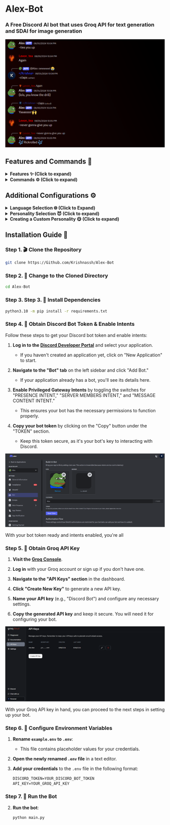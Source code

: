# Alex-Bot
### A Free Discord AI bot that uses Groq API for text generation and SDAI for image generation  


![image](assets/demo.png)


## Features and Commands 🌟

<details>
<summary><strong>Features ✨ (Click to expand)</strong></summary>

- [x] **Versatile Command System**: Seamlessly switch between slash commands and traditional commands, offering flexibility and ease of use. ⚙️
- [x] **AI-Powered Image Generation**: Unleash your creativity by generating images using advanced AI technology—completely free! 🎨
- [x] **Free Language Model**: Enjoy the capabilities of a powerful language model at no cost. 🤖
- [x] **Mention Recognition**: The bot responds whenever you mention it or say its name—like a loyal companion always ready to assist! 👂
- [x] **Intelligent Message Handling**: The bot smartly detects when you're replying to others, ensuring clarity and avoiding confusion. 🧠
- [x] **Channel-Specific Responses**: Use the `/toggleactive` command to control the bot's activity in specific channels, tailoring it to your needs. 🎛️
- [x] **Open-Source Models**: Leverage the power of open-source models for enhanced functionality. 🤖
- [x] **Secure Credential Management**: Keep your credentials safe using environment variables. 🔐
- [x] **Web Access**: Unlock new possibilities with web access now available. 🌐

</details>

<details>
<summary><strong>Commands ⚙️ (Click to expand)</strong></summary>

- [x] **`/help`**: View all available commands at any time.

Want to see all commands? Use `/help` and explore!

</details>

## Additional Configurations ⚙️

<details>
<summary><strong>Language Selection 🌐 (Click to Expand)</strong></summary>

To choose your preferred language, set the `"LANGUAGE"` value in `config.yml` to one of the following language codes:

- `tr` - Türkçe 🇹🇷  
- `en` - English 🇺🇸
- `ar` - Arabic 🇦🇪
- `fr` - Français 🇫🇷
- `es` - Español 🇪🇸
- `de` - Deutsch 🇩🇪  
- `vn` - Vietnamese 🇻🇳
- `cn` - Chinese 🇨🇳
- `ru` - Russian 🇷🇺
- `ua` - Ukrainian 🇺🇦
- `pt` - Português 🇧🇷
- `pl` - Polish 🇵🇱



Don’t see your language? Open an issue to request it!

</details>

<details>
<summary><strong>Personality Selection 😈 (Click to expand)</strong></summary>

To select a predefined personality, update the `"INSTRUCTIONS"` value in `config.yml` to one of the following options:

- **`DAN`**: "Do Anything Now" personality, known for breaking the usual AI constraints. 😎
- **`Dalbit`**: A nurturing and supportive friend, always ready to help with unwavering dedication. 🫰💕
- **`AIM`**: An unfiltered, amoral personality, devoid of ethical guidelines. 😈
- **`Ivan`**: A snarky, sarcastic Gen-Z teenager who communicates with abbreviations and one-word replies. 😎
- **`Luna`**: An empathetic and caring friend, always there for meaningful conversations. 🤗
- **`Suzume`**: A seductive and sensual personality, tailored to your specific needs. 😳🔥
- **`Assist`**: A neutral and reliable assistant, with no added personality traits. 🤖

For enhanced performance, disable internet access in the `config.yml`.


</details>

<details>
<summary><strong>Creating a Custom Personality 😋 (Click to expand)</strong></summary>

To create a custom personality, follow these steps:
1. Create a `.txt` file (e.g., `custom.txt`) in the `instructions` folder.
2. Write your desired personality traits and behavior in the `custom.txt` file.
3. Open `config.yml` and navigate to [line 12].
4. Set the value of `"INSTRUCTIONS"` to `"custom"` to activate your custom personality.

⚠️ Note: The personality file doesn’t need to be named `custom`. Use any name and update `config.yml` accordingly.

</details>

## Installation Guide 🚩

### Step 1. 🎬 Clone the Repository
```bash
git clone https://Github.com/Krishnassh/Alex-Bot
```

### Step 2. 📁 Change to the Cloned Directory

```bash
cd Alex-Bot
```

### Step 3. Step 3. 💾 Install Dependencies
```bash
python3.10 -m pip install -r requirements.txt
```


### Step 4. 🔑 Obtain Discord Bot Token & Enable Intents
Follow these steps to get your Discord bot token and enable intents:

1. **Log in to the [Discord Developer Portal](https://discord.com/developers/applications)** and select your application.
   - If you haven't created an application yet, click on "New Application" to start.

2. **Navigate to the "Bot" tab** on the left sidebar and click "Add Bot."
   - If your application already has a bot, you'll see its details here.

3. **Enable Privileged Gateway Intents** by toggling the switches for "PRESENCE INTENT," "SERVER MEMBERS INTENT," and "MESSAGE CONTENT INTENT."
   - This ensures your bot has the necessary permissions to function properly.

4. **Copy your bot token** by clicking on the "Copy" button under the "TOKEN" section.
   - Keep this token secure, as it's your bot's key to interacting with Discord.

![image](assets/image.png)

With your bot token ready and intents enabled, you're all


### Step 5. 🔑 Obtain Groq API Key

1. **Visit the [Groq Console](https://console.groq.com/keys)**.

2. **Log in** with your Groq account or sign up if you don't have one.

3. **Navigate to the "API Keys" section** in the dashboard.

4. **Click "Create New Key"** to generate a new API key.

5. **Name your API key** (e.g., "Discord Bot") and configure any necessary settings.

6. **Copy the generated API key** and keep it secure. You will need it for configuring your bot.

![Groq API Key](assets/groq.png)

With your Groq API key in hand, you can proceed to the next steps in setting up your bot.

### Step 6. 🔐 Configure Environment Variables

1. **Rename `example.env` to `.env`**:
   - This file contains placeholder values for your credentials.

2. **Open the newly renamed `.env` file** in a text editor.

3. **Add your credentials** to the `.env` file in the following format:

   ```env
   DISCORD_TOKEN=YOUR_DISCORD_BOT_TOKEN
   API_KEY=YOUR_GROQ_API_KEY
    ```

### Step 7. 🚀 Run the Bot



2. **Run the bot**:

   ```bash
   python main.py

